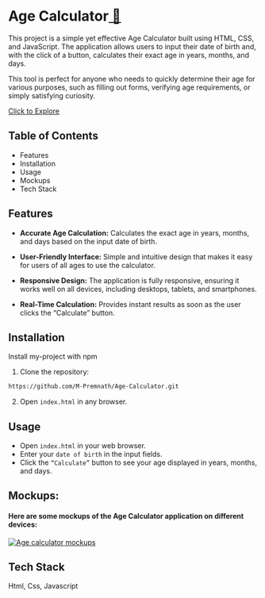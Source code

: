 
<h1>Age Calculator<a href="https://m-premnath.github.io/Age-Calculator/"  target="_blank"> 📱</a> </h1>

This project is a simple yet effective Age Calculator built using HTML, CSS, and JavaScript. The application allows users to input their date of birth and, with the click of a button, calculates their exact age in years, months, and days. 

This tool is perfect for anyone who needs to quickly determine their age for various purposes, such as filling out forms, verifying age requirements, or simply satisfying curiosity.

<a href="https://m-premnath.github.io/Age-Calculator/" target="blank"> Click to Explore</a>
## Table of Contents

- Features
- Installation
- Usage
- Mockups
- Tech Stack
## Features

- **Accurate Age Calculation:** Calculates the exact age in years, months, and days based on the input date of birth.

- **User-Friendly Interface:** Simple and intuitive design that makes it easy for users of all ages to use the calculator.

- **Responsive Design:** The application is fully responsive, ensuring it works well on all devices, including desktops, tablets, and smartphones.

- **Real-Time Calculation:** Provides instant results as soon as the user clicks the “Calculate” button.


## Installation

Install my-project with npm
1. Clone the repository:
```bash
https://github.com/M-Premnath/Age-Calculator.git
```
2. Open `index.html` in any browser.


## Usage

- Open `index.html` in your web browser.
- Enter your `date of birth` in the input fields.
- Click the `“Calculate”` button to see your age displayed in years, months, and days.


## Mockups:

#### Here are some mockups of the Age Calculator application on different devices:

<a href="https://m-premnath.github.io/Age-Calculator/" target="_blank"> ![Age calculator mockups](https://github.com/user-attachments/assets/8e5687fa-3a2e-4319-8beb-9749152c10f3) </a>


## Tech Stack

 Html, Css, Javascript


